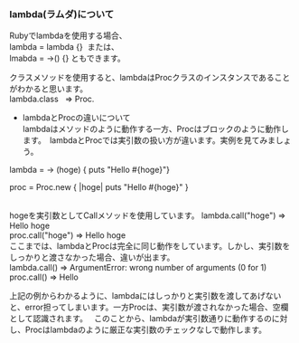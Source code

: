 ### lambda(ラムダ)について
Rubyでlambdaを使用する場合、  
lambda = lambda {}  または、  
lmabda = ->() {}  ともできます。  

クラスメソッドを使用すると、lambdaはProcクラスのインスタンスであることがわかると思います。  
lambda.class  
=> Proc.  

* lambdaとProcの違いについて  
lambdaはメソッドのように動作する一方、Procはブロックのように動作します。　lambdaとProcでは実引数の扱い方が違います。実例を見てみましょう。  

lambda = -> (hoge) { puts "Hello #{hoge}"}  

proc = Proc.new { |hoge| puts "Hello #{hoge}" }  

<br />
hogeを実引数としてCallメソッドを使用しています。  
lambda.call("hoge")  
=> Hello hoge  

<br />
proc.call("hoge")  
=> Hello hoge  

<br />
ここまでは、lambdaとProcは完全に同じ動作をしています。しかし、実引数をしっかりと渡さなかった場合、違いが出ます。
<br />
lambda.call()  
=> ArgumentError: wrong number of arguments (0 for 1)  
<br />
proc.call()  
=> Hello  

上記の例からわかるように、lambdaにはしっかりと実引数を渡してあげないと、error担ってしまいます。一方Procは、実引数が渡されなかった場合、空欄として認識されます。  
このことから、lambdaが実引数通りに動作するのに対し、Procはlambdaのように厳正な実引数のチェックなしで動作します。  
